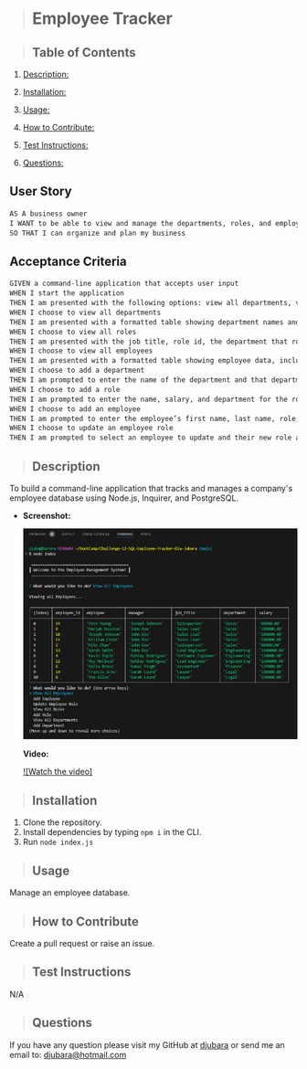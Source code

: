 
  > # Employee Tracker

  >

  > ## Table of Contents

  1. [Description:](#description)
  2. [Installation:](#installation)
  3. [Usage:](#usage)
  4. [How to Contribute:](#how-to-contribute)
  
  6. [Test Instructions:](#test-instructions)
  7. [Questions:](#questions)

## User Story

```md
AS A business owner
I WANT to be able to view and manage the departments, roles, and employees in my company
SO THAT I can organize and plan my business
```

## Acceptance Criteria

```md
GIVEN a command-line application that accepts user input
WHEN I start the application
THEN I am presented with the following options: view all departments, view all roles, view all employees, add a department, add a role, add an employee, and update an employee role
WHEN I choose to view all departments
THEN I am presented with a formatted table showing department names and department ids
WHEN I choose to view all roles
THEN I am presented with the job title, role id, the department that role belongs to, and the salary for that role
WHEN I choose to view all employees
THEN I am presented with a formatted table showing employee data, including employee ids, first names, last names, job titles, departments, salaries, and managers that the employees report to
WHEN I choose to add a department
THEN I am prompted to enter the name of the department and that department is added to the database
WHEN I choose to add a role
THEN I am prompted to enter the name, salary, and department for the role and that role is added to the database
WHEN I choose to add an employee
THEN I am prompted to enter the employee’s first name, last name, role, and manager, and that employee is added to the database
WHEN I choose to update an employee role
THEN I am prompted to select an employee to update and their new role and this information is updated in the database 
```

  > ## Description

  To build a command-line application that tracks and manages a company's employee database using Node.js, Inquirer, and PostgreSQL.

* **Screenshot:**

  ![image](./Assets/Employee_Tracker_ScreenShot.png)
  
   **Video:**

  [![Watch the video]](https://app.screencastify.com/v3/watch/yGbpZ5ZHnWMTZKRjxaST)

> ## Installation

1. Clone the repository.
2. Install dependencies by typing `npm i` in the CLI.
3. Run `node index.js`

> ## Usage

  Manage an employee database.
  
> ## How to Contribute

  Create a pull request or raise an issue.

> ## Test Instructions

  N/A
  
> ## Questions

  If you have any question please visit my GitHub at [djubara](https://github.com/djubara) or send me an email to: <djubara@hotmail.com>
